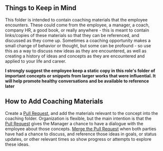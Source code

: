 ## Things to Keep in Mind

This folder is intended to contain coaching materials that the employee encounters. These could come from the employee, a manager, a coach, company HR, a good book, or really anywhere - this is meant to contain links/copies of these materials so that they can be referenced, and discussed as they come up. Sometimes a coaching opportunity makes a small change of behavior or thought, but some can be profound - so use this as a way to discuss new ideas as they are encountered, as well as creating a history of ideas and concepts as they are encountered and applied to your life and career. 

**I strongly suggest the employee keep a static copy in this role's folder of important concepts or snippets from larger works that were influential. It will help promote healthy conversations and be available to reference later** 

## How to Add Coaching Materials

Create a [Pull Request](https://help.github.com/articles/about-pull-requests/), and add the materials relevant to the concept into the coaching folder. Organization is flexible, but the main intention is that the [Pull Request](https://help.github.com/articles/about-pull-requests/) gives the Manager a chance to have a dialogue with the employee about those concepts. [Merge the Pull Request](https://help.github.com/articles/merging-a-pull-request/) when both parties have had a chance to discuss, and reference those ideas in goals, or status updates, or other relevant times so show progress or attempts to explore these ideas. 
